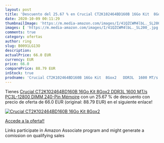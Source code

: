 ```yaml
---
layout: post
title: 'Descuento del 25.67 % en Crucial CT2K102464BD160B 16Go Kit  8Gox2'
date: 2020-10-09 00:11:29
thumbnailImage: 'https://m.media-amazon.com/images/I/41QZCWM4lbL._SL200_.jpg'
images: [ 'https://m.media-amazon.com/images/I/41QZCWM4lbL._SL200_.jpg' ]
comments: true
category: ofertas
author: ring
slug: B0091LG13O
description:
actualPrice: 66.0 EUR
currency: EUR
price: 66.0
comparePrice: 88.79 EUR
inStock: true
prodname: 'Crucial CT2K102464BD160B 16Go Kit  8Gox2   DDR3L  1600 MT/s  PC3L-12800  DIMM  240-Pin  Mémoire'
---
```


Tienes [Crucial CT2K102464BD160B 16Go Kit  8Gox2   DDR3L  1600 MT/s  PC3L-12800  DIMM  240-Pin  Mémoire](https://www.amazon.fr/dp/B0091LG13O/?tag=tolees0d-21) con un 25.67 % de descuento con precio de oferta de 66.0 EUR (original: 88.79 EUR) en el siguiente enlace!

[![Crucial CT2K102464BD160B 16Go Kit  8Gox2](https://m.media-amazon.com/images/I/41QZCWM4lbL._SL200_.jpg)](https://www.amazon.fr/dp/B0091LG13O/?tag=tolees0d-21)

[Accede a la oferta!!](https://www.amazon.fr/dp/B0091LG13O/?tag=tolees0d-21)

Links participate in Amazon Associate program and might generate a comission on qualifying sales


